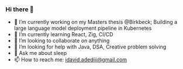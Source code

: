 ### Hi there 👋

- 🔭 I’m currently working on my Masters thesis @Birkbeck; Building a large language model deployment pipeline in Kubernetes
- 🌱 I’m currently learning React, Zig, CI/CD
- 👯 I’m looking to collaborate on anything
- 🤔 I’m looking for help with Java, DSA, Creative problem solving
- 💬 Ask me about sleep
- 📫 How to reach me: idavid.adediji@gmail.com

